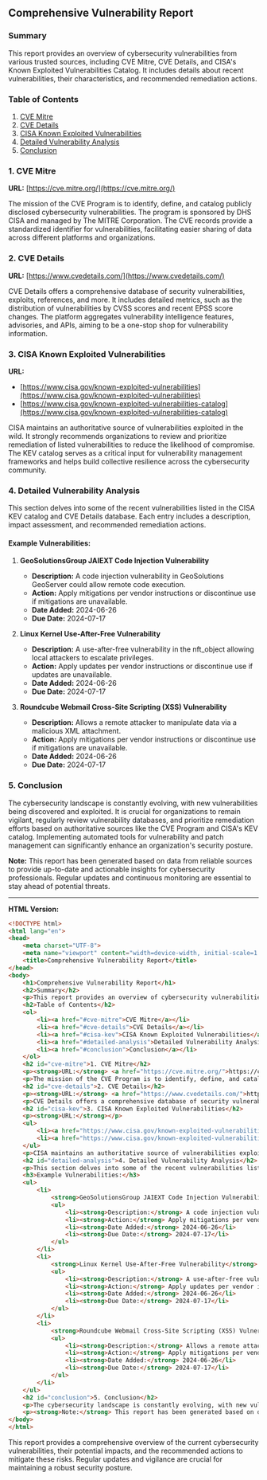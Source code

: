 ## Comprehensive Vulnerability Report

### Summary
This report provides an overview of cybersecurity vulnerabilities from various trusted sources, including CVE Mitre, CVE Details, and CISA's Known Exploited Vulnerabilities Catalog. It includes details about recent vulnerabilities, their characteristics, and recommended remediation actions.

### Table of Contents
1. [CVE Mitre](#cve-mitre)
2. [CVE Details](#cve-details)
3. [CISA Known Exploited Vulnerabilities](#cisa-kev)
4. [Detailed Vulnerability Analysis](#detailed-analysis)
5. [Conclusion](#conclusion)

### 1. CVE Mitre
**URL:** [https://cve.mitre.org/](https://cve.mitre.org/)

The mission of the CVE Program is to identify, define, and catalog publicly disclosed cybersecurity vulnerabilities. The program is sponsored by DHS CISA and managed by The MITRE Corporation. The CVE records provide a standardized identifier for vulnerabilities, facilitating easier sharing of data across different platforms and organizations.

### 2. CVE Details
**URL:** [https://www.cvedetails.com/](https://www.cvedetails.com/)

CVE Details offers a comprehensive database of security vulnerabilities, exploits, references, and more. It includes detailed metrics, such as the distribution of vulnerabilities by CVSS scores and recent EPSS score changes. The platform aggregates vulnerability intelligence features, advisories, and APIs, aiming to be a one-stop shop for vulnerability information.

### 3. CISA Known Exploited Vulnerabilities
**URL:** 
- [https://www.cisa.gov/known-exploited-vulnerabilities](https://www.cisa.gov/known-exploited-vulnerabilities)
- [https://www.cisa.gov/known-exploited-vulnerabilities-catalog](https://www.cisa.gov/known-exploited-vulnerabilities-catalog)

CISA maintains an authoritative source of vulnerabilities exploited in the wild. It strongly recommends organizations to review and prioritize remediation of listed vulnerabilities to reduce the likelihood of compromise. The KEV catalog serves as a critical input for vulnerability management frameworks and helps build collective resilience across the cybersecurity community.

### 4. Detailed Vulnerability Analysis
This section delves into some of the recent vulnerabilities listed in the CISA KEV catalog and CVE Details database. Each entry includes a description, impact assessment, and recommended remediation actions.

#### Example Vulnerabilities:

1. **GeoSolutionsGroup JAIEXT Code Injection Vulnerability**
   - **Description:** A code injection vulnerability in GeoSolutions GeoServer could allow remote code execution.
   - **Action:** Apply mitigations per vendor instructions or discontinue use if mitigations are unavailable.
   - **Date Added:** 2024-06-26
   - **Due Date:** 2024-07-17

2. **Linux Kernel Use-After-Free Vulnerability**
   - **Description:** A use-after-free vulnerability in the nft_object allowing local attackers to escalate privileges.
   - **Action:** Apply updates per vendor instructions or discontinue use if updates are unavailable.
   - **Date Added:** 2024-06-26
   - **Due Date:** 2024-07-17

3. **Roundcube Webmail Cross-Site Scripting (XSS) Vulnerability**
   - **Description:** Allows a remote attacker to manipulate data via a malicious XML attachment.
   - **Action:** Apply mitigations per vendor instructions or discontinue use if mitigations are unavailable.
   - **Date Added:** 2024-06-26
   - **Due Date:** 2024-07-17

### 5. Conclusion
The cybersecurity landscape is constantly evolving, with new vulnerabilities being discovered and exploited. It is crucial for organizations to remain vigilant, regularly review vulnerability databases, and prioritize remediation efforts based on authoritative sources like the CVE Program and CISA's KEV catalog. Implementing automated tools for vulnerability and patch management can significantly enhance an organization's security posture.

**Note:** This report has been generated based on data from reliable sources to provide up-to-date and actionable insights for cybersecurity professionals. Regular updates and continuous monitoring are essential to stay ahead of potential threats.

---

**HTML Version:**

```html
<!DOCTYPE html>
<html lang="en">
<head>
    <meta charset="UTF-8">
    <meta name="viewport" content="width=device-width, initial-scale=1.0">
    <title>Comprehensive Vulnerability Report</title>
</head>
<body>
    <h1>Comprehensive Vulnerability Report</h1>
    <h2>Summary</h2>
    <p>This report provides an overview of cybersecurity vulnerabilities from various trusted sources, including CVE Mitre, CVE Details, and CISA's Known Exploited Vulnerabilities Catalog. It includes details about recent vulnerabilities, their characteristics, and recommended remediation actions.</p>
    <h2>Table of Contents</h2>
    <ol>
        <li><a href="#cve-mitre">CVE Mitre</a></li>
        <li><a href="#cve-details">CVE Details</a></li>
        <li><a href="#cisa-kev">CISA Known Exploited Vulnerabilities</a></li>
        <li><a href="#detailed-analysis">Detailed Vulnerability Analysis</a></li>
        <li><a href="#conclusion">Conclusion</a></li>
    </ol>
    <h2 id="cve-mitre">1. CVE Mitre</h2>
    <p><strong>URL:</strong> <a href="https://cve.mitre.org/">https://cve.mitre.org/</a></p>
    <p>The mission of the CVE Program is to identify, define, and catalog publicly disclosed cybersecurity vulnerabilities. The program is sponsored by DHS CISA and managed by The MITRE Corporation. The CVE records provide a standardized identifier for vulnerabilities, facilitating easier sharing of data across different platforms and organizations.</p>
    <h2 id="cve-details">2. CVE Details</h2>
    <p><strong>URL:</strong> <a href="https://www.cvedetails.com/">https://www.cvedetails.com/</a></p>
    <p>CVE Details offers a comprehensive database of security vulnerabilities, exploits, references, and more. It includes detailed metrics, such as the distribution of vulnerabilities by CVSS scores and recent EPSS score changes. The platform aggregates vulnerability intelligence features, advisories, and APIs, aiming to be a one-stop shop for vulnerability information.</p>
    <h2 id="cisa-kev">3. CISA Known Exploited Vulnerabilities</h2>
    <p><strong>URL:</strong></p>
    <ul>
        <li><a href="https://www.cisa.gov/known-exploited-vulnerabilities">https://www.cisa.gov/known-exploited-vulnerabilities</a></li>
        <li><a href="https://www.cisa.gov/known-exploited-vulnerabilities-catalog">https://www.cisa.gov/known-exploited-vulnerabilities-catalog</a></li>
    </ul>
    <p>CISA maintains an authoritative source of vulnerabilities exploited in the wild. It strongly recommends organizations to review and prioritize remediation of listed vulnerabilities to reduce the likelihood of compromise. The KEV catalog serves as a critical input for vulnerability management frameworks and helps build collective resilience across the cybersecurity community.</p>
    <h2 id="detailed-analysis">4. Detailed Vulnerability Analysis</h2>
    <p>This section delves into some of the recent vulnerabilities listed in the CISA KEV catalog and CVE Details database. Each entry includes a description, impact assessment, and recommended remediation actions.</p>
    <h3>Example Vulnerabilities:</h3>
    <ul>
        <li>
            <strong>GeoSolutionsGroup JAIEXT Code Injection Vulnerability</strong>
            <ul>
                <li><strong>Description:</strong> A code injection vulnerability in GeoSolutions GeoServer could allow remote code execution.</li>
                <li><strong>Action:</strong> Apply mitigations per vendor instructions or discontinue use if mitigations are unavailable.</li>
                <li><strong>Date Added:</strong> 2024-06-26</li>
                <li><strong>Due Date:</strong> 2024-07-17</li>
            </ul>
        </li>
        <li>
            <strong>Linux Kernel Use-After-Free Vulnerability</strong>
            <ul>
                <li><strong>Description:</strong> A use-after-free vulnerability in the nft_object allowing local attackers to escalate privileges.</li>
                <li><strong>Action:</strong> Apply updates per vendor instructions or discontinue use if updates are unavailable.</li>
                <li><strong>Date Added:</strong> 2024-06-26</li>
                <li><strong>Due Date:</strong> 2024-07-17</li>
            </ul>
        </li>
        <li>
            <strong>Roundcube Webmail Cross-Site Scripting (XSS) Vulnerability</strong>
            <ul>
                <li><strong>Description:</strong> Allows a remote attacker to manipulate data via a malicious XML attachment.</li>
                <li><strong>Action:</strong> Apply mitigations per vendor instructions or discontinue use if mitigations are unavailable.</li>
                <li><strong>Date Added:</strong> 2024-06-26</li>
                <li><strong>Due Date:</strong> 2024-07-17</li>
            </ul>
        </li>
    </ul>
    <h2 id="conclusion">5. Conclusion</h2>
    <p>The cybersecurity landscape is constantly evolving, with new vulnerabilities being discovered and exploited. It is crucial for organizations to remain vigilant, regularly review vulnerability databases, and prioritize remediation efforts based on authoritative sources like the CVE Program and CISA's KEV catalog. Implementing automated tools for vulnerability and patch management can significantly enhance an organization's security posture.</p>
    <p><strong>Note:</strong> This report has been generated based on data from reliable sources to provide up-to-date and actionable insights for cybersecurity professionals. Regular updates and continuous monitoring are essential to stay ahead of potential threats.</p>
</body>
</html>
```

This report provides a comprehensive overview of the current cybersecurity vulnerabilities, their potential impacts, and the recommended actions to mitigate these risks. Regular updates and vigilance are crucial for maintaining a robust security posture.